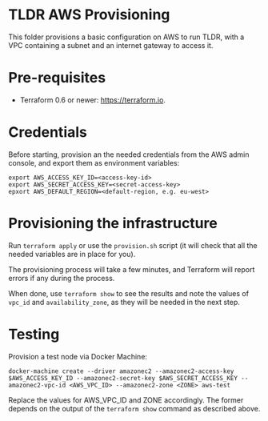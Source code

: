 # TLDR AWS Provisioning

This folder provisions a basic configuration on AWS to run TLDR, with a VPC containing a subnet and an internet gateway to access it.

# Pre-requisites

- Terraform 0.6 or newer: https://terraform.io.

# Credentials

Before starting, provision an the needed credentials from the AWS admin console, and export them as environment variables:

```
export AWS_ACCESS_KEY_ID=<access-key-id>
export AWS_SECRET_ACCESS_KEY=<secret-access-key>
epxort AWS_DEFAULT_REGION=<default-region, e.g. eu-west>
```

# Provisioning the infrastructure

Run ```terraform apply``` or use the ```provision.sh``` script (it will check that all the needed variables are in place for you).

The provisioning process will take a few minutes, and Terraform will report errors if any during the process.

When done, use ```terraform show``` to see the results and note the values of ```vpc_id``` and ```availability_zone```, as they will be needed in the next step.

# Testing

Provision a test node via Docker Machine:

```
docker-machine create --driver amazonec2 --amazonec2-access-key $AWS_ACCESS_KEY_ID --amazonec2-secret-key $AWS_SECRET_ACCESS_KEY --amazonec2-vpc-id <AWS_VPC_ID> --amazonec2-zone <ZONE> aws-test
```

Replace the values for AWS_VPC_ID and ZONE accordingly. The former depends on the output of the ```terraform show``` command as described above.